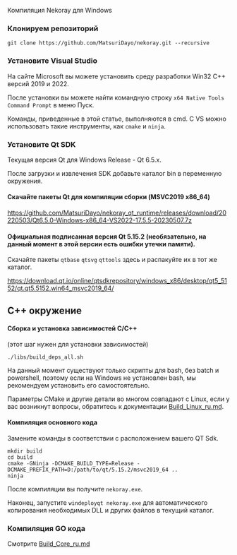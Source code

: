 Компиляция Nekoray для Windows

### Клонируем репозиторий

```
git clone https://github.com/MatsuriDayo/nekoray.git --recursive
```

### Установите Visual Studio

На сайте Microsoft вы можете установить среду разработки Win32 C++ версий 2019 и 2022.

После установки вы можете найти командную строку `x64 Native Tools Command Prompt` в меню Пуск.

Команды, приведенные в этой статье, выполняются в cmd. С VS можно использовать такие инструменты, как `cmake` и `ninja`.

### Установите Qt SDK

Текущая версия Qt для Windows Release - Qt 6.5.x.

После загрузки и извлечения SDK добавьте каталог bin в переменную окружения.

#### Скачайте пакеты Qt для компиляции сборки (MSVC2019 x86_64)

https://github.com/MatsuriDayo/nekoray_qt_runtime/releases/download/20220503/Qt6.5.0-Windows-x86_64-VS2022-17.5.5-20230507.7z

#### Официальная подписанная версия Qt 5.15.2 (необязательно, на данный момент в этой версии есть ошибки утечки памяти).

Скачайте пакеты `qtbase` `qtsvg` `qttools` здесь и распакуйте их в тот же каталог.

https://download.qt.io/online/qtsdkrepository/windows_x86/desktop/qt5_5152/qt.qt5.5152.win64_msvc2019_64/

## C++ окружение

#### Сборка и установка зависимостей C/C++

(этот шаг нужен для установки зависимостей)

```shell
./libs/build_deps_all.sh
```

На данный момент существуют только скрипты для bash, без batch и powershell, поэтому если на Windows не установлен bash, мы рекомендуем установить его самостоятельно.

Параметры CMake и другие детали во многом совпадают с Linux, если у вас возникнут вопросы, обратитесь к документации [Build_Linux_ru.md](./Build_Linux_ru.md).

#### Компиляция основного кода

Замените команды в соответствии с расположением вашего QT Sdk.

```shell
mkdir build
cd build
cmake -GNinja -DCMAKE_BUILD_TYPE=Release -DCMAKE_PREFIX_PATH=D:/path/to/qt/5.15.2/msvc2019_64 ..
ninja
```

После компиляции вы получите `nekoray.exe`.

Наконец, запустите `windeployqt nekoray.exe` для автоматического копирования необходимых DLL и других файлов в текущий каталог.

### Компиляция GO кода

Смотрите [Build_Core_ru.md](./Build_Core_ru.md)
